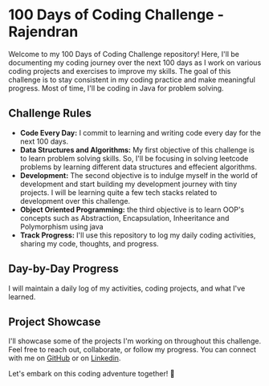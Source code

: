 # 100 Days of Coding Challenge - Rajendran 

Welcome to my 100 Days of Coding Challenge repository! Here, I'll be documenting my coding journey over the next 100 days as I work on various coding projects and exercises to improve my skills. The goal of this challenge is to stay consistent in my coding practice and make meaningful progress. Most of time, I'll be coding in Java for problem solving.

## Challenge Rules
- **Code Every Day:** I commit to learning and writing code every day for the next 100 days.
- **Data Structures and Algorithms:** My first objective of this challenge is to learn problem solving skills. So, I'll be focusing in solving leetcode problems by learning different data structures and effecient algorithms.
- **Development:** The second objective is to indulge myself in the world of development and start building my development journey with tiny projects. I will be learning quite a few tech stacks related to development over this challenge.
- **Object Oriented Programming:** the third objective is to learn OOP's concepts such as Abstraction, Encapsulation, Inheeritance and Polymorphism using java 
- **Track Progress:** I'll use this repository to log my daily coding activities, sharing my code, thoughts, and progress.

## Day-by-Day Progress
I will maintain a daily log of my activities, coding projects, and what I've learned. 

## Project Showcase
I'll showcase some of the projects I'm working on throughout this challenge. 
Feel free to reach out, collaborate, or follow my progress. You can connect with me on [GitHub](https://github.com/Rajendran2201) or on [Linkedin](https://www.linkedin.com/in/rajendran-s-02b222270/).

Let's embark on this coding adventure together! 🚀
